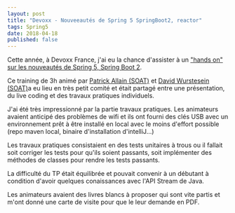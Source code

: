 ```yaml
---
layout: post
title: "Devoxx - Nouveeautés de Spring 5 SpringBoot2, reactor"
tags: Spring5 
date: 2018-04-18
published: false
---
```

Cette année, à Devoxx France, j'ai eu la chance d'assister à un ["hands on" sur les nouveautés de Spring 5, Spring Boot 2](https://cfp.devoxx.fr/2018/talk/CAA-2373/Decouvrir_les_nouveautes_de_Spring_5_&_Spring_Boot_2_par_la_pratique). 

Ce training de 3h animé par [Patrick Allain (SOAT)](https://cfp.devoxx.fr/2018/speaker/patrick_allain) et [David Wurstesein (SOAT)](https://cfp.devoxx.fr/2018/speaker/david_wursteisen)a eu lieu en très petit comité et était partagé entre une présentation, du live coding et des travaux pratiques individuels. 

J'ai été très impressionné par la partie travaux pratiques. Les animateurs avaient anticipé des problèmes de wifi et ils ont fourni des clés USB avec un environnement prêt à être installé en local avec le moins d'effort possible (repo maven local, binaire d'installation d'intelliJ...)

Les travaux pratiques consistaient en des tests unitaires à trous ou il fallait soit corriger les tests pour qu'ils soient passants, soit implémenter des méthodes de classes pour rendre les tests passants.

La difficulté du TP était équilibrée et pouvait convenir à un débutant à condition d'avoir quelques conaissances avec l'API Stream de Java.

Les animateurs avaient des livres blancs à proposer qui sont vite partis et m'ont donné une carte de visite pour que le leur demande en PDF. 